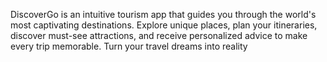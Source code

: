 
DiscoverGo is an intuitive tourism app that guides you through the world's most captivating destinations. Explore unique places, plan your itineraries, discover must-see attractions, and receive personalized advice to make every trip memorable. Turn your travel dreams into reality

